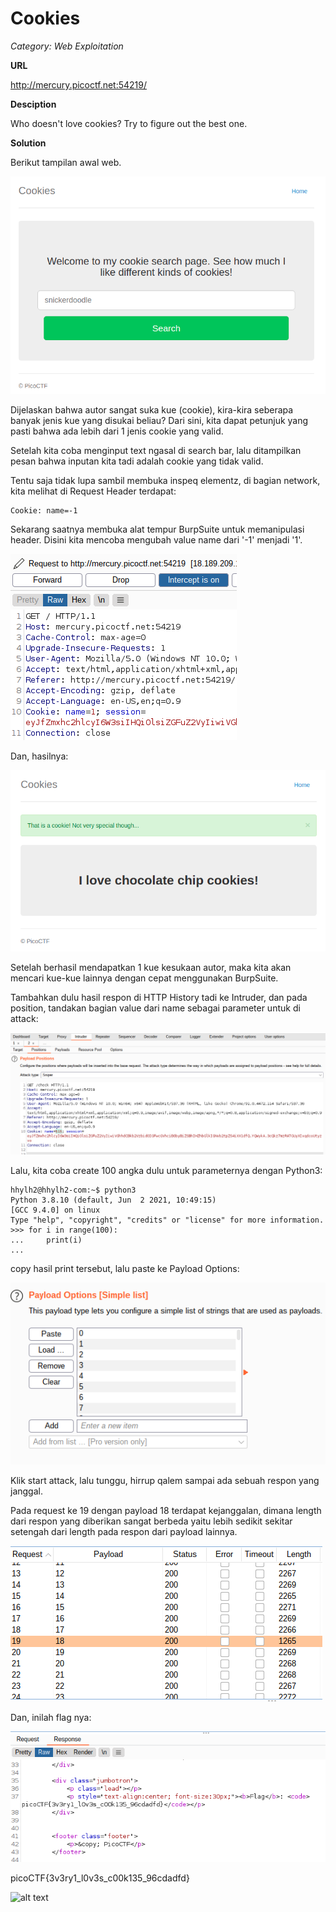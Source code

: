 
# Cookies
*Category: Web Exploitation*

**URL**

http://mercury.picoctf.net:54219/

**Desciption**

Who doesn't love cookies? Try to figure out the best one. 

**Solution**

Berikut tampilan awal web.

![alt text](https://raw.githubusercontent.com/nuzulh/CTF-WriteUp/main/picoCTF/Cookies/tampilan-web.png)

Dijelaskan bahwa autor sangat suka kue (cookie), kira-kira seberapa banyak jenis kue yang disukai beliau?
Dari sini, kita dapat petunjuk yang pasti bahwa ada lebih dari 1 jenis cookie yang valid.

Setelah kita coba menginput text ngasal di search bar, lalu ditampilkan pesan bahwa inputan kita tadi adalah cookie yang tidak valid.

Tentu saja tidak lupa sambil membuka inspeq elementz, di bagian network, kita melihat di Request Header terdapat:

```
Cookie: name=-1
```

Sekarang saatnya membuka alat tempur BurpSuite untuk memanipulasi header. Disini kita mencoba mengubah value name dari '-1' menjadi '1'.

![alt text](https://raw.githubusercontent.com/nuzulh/CTF-WriteUp/main/picoCTF/Cookies/ubah-name.png)

Dan, hasilnya:

![alt text](https://raw.githubusercontent.com/nuzulh/CTF-WriteUp/main/picoCTF/Cookies/berhasil.png)

Setelah berhasil mendapatkan 1 kue kesukaan autor, maka kita akan mencari kue-kue lainnya dengan cepat menggunakan BurpSuite.

Tambahkan dulu hasil respon di HTTP History tadi ke Intruder, dan pada position, tandakan bagian value dari name sebagai parameter untuk di attack:

![alt text](https://raw.githubusercontent.com/nuzulh/CTF-WriteUp/main/picoCTF/Cookies/position.png)

Lalu, kita coba create 100 angka dulu untuk parameternya dengan Python3:

```
hhylh2@hhylh2-com:~$ python3
Python 3.8.10 (default, Jun  2 2021, 10:49:15) 
[GCC 9.4.0] on linux
Type "help", "copyright", "credits" or "license" for more information.
>>> for i in range(100):
...     print(i)
...
```

copy hasil print tersebut, lalu paste ke Payload Options:

![alt text](https://raw.githubusercontent.com/nuzulh/CTF-WriteUp/main/picoCTF/Cookies/payload-options.png)

Klik start attack, lalu tunggu, hirrup qalem sampai ada sebuah respon yang janggal.

Pada request ke 19 dengan payload 18 terdapat kejanggalan, dimana length dari respon yang diberikan sangat berbeda yaitu lebih sedikit sekitar setengah dari length pada respon dari payload lainnya.

![alt text](https://raw.githubusercontent.com/nuzulh/CTF-WriteUp/main/picoCTF/Cookies/length-janggal.png)

Dan, inilah flag nya:

![alt text](https://raw.githubusercontent.com/nuzulh/CTF-WriteUp/main/picoCTF/Cookies/flag.png)

picoCTF{3v3ry1_l0v3s_c00k135_96cdadfd}

![alt text](https://media.giphy.com/media/lgcUUCXgC8mEo/giphy.gif)
